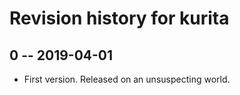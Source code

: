 # Revision history for kurita

## 0 -- 2019-04-01

* First version. Released on an unsuspecting world.
